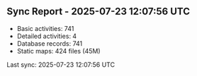 ## Sync Report - 2025-07-23 12:07:56 UTC

- Basic activities: 741
- Detailed activities: 4
- Database records: 741
- Static maps: 424 files (45M)

Last sync: 2025-07-23 12:07:56 UTC
